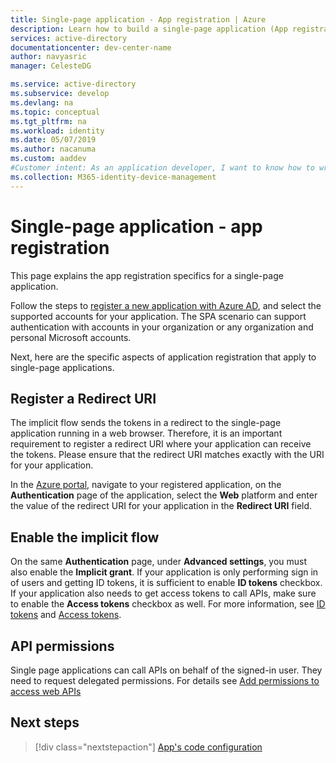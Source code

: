 ```yaml
---
title: Single-page application - App registration | Azure
description: Learn how to build a single-page application (App registration)
services: active-directory
documentationcenter: dev-center-name
author: navyasric
manager: CelesteDG

ms.service: active-directory
ms.subservice: develop
ms.devlang: na
ms.topic: conceptual
ms.tgt_pltfrm: na
ms.workload: identity
ms.date: 05/07/2019
ms.author: nacanuma
ms.custom: aaddev
#Customer intent: As an application developer, I want to know how to write a single-page application using the Microsoft identity platform for developers.
ms.collection: M365-identity-device-management
---
```


# Single-page application - app registration

This page explains the app registration specifics for a single-page application.

Follow the steps to [register a new application with Azure AD](quickstart-register-app.md), and select the supported accounts for your application. The SPA scenario can support authentication with accounts in your organization or any organization and personal Microsoft accounts.

Next, here are the specific aspects of application registration that apply to single-page applications.

## Register a Redirect URI

The implicit flow sends the tokens in a redirect to the single-page application running in a web browser. Therefore, it is an important requirement to register a redirect URI where your application can receive the tokens. Please ensure that the redirect URI matches exactly with the URI for your application.

In the [Azure portal](https://go.microsoft.com/fwlink/?linkid=2083908), navigate to your registered application, on the **Authentication** page of the application, select the **Web** platform and enter the value of the redirect URI for your application in the **Redirect URI** field.

## Enable the implicit flow

On the same **Authentication** page, under **Advanced settings**, you must also enable the **Implicit grant**. If your application is only performing sign in of users and getting ID tokens, it is sufficient to enable **ID tokens** checkbox.
If your application also needs to get access tokens to call APIs, make sure to enable the **Access tokens** checkbox as well. For more information, see [ID tokens](./id-tokens.md) and [Access tokens](./access-tokens.md).

## API permissions

Single page applications can call APIs on behalf of the signed-in user. They need to request delegated permissions. For details see [Add permissions to access web APIs](quickstart-configure-app-access-web-apis.md#add-permissions-to-access-web-apis)

## Next steps

> [!div class="nextstepaction"]
> [App's code configuration](scenario-spa-app-configuration.md)
